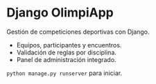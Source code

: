 # Django OlimpiApp

Gestión de competiciones deportivas con Django.

- Equipos, participantes y encuentros.
- Validación de reglas por disciplina.
- Panel de administración integrado.

`python manage.py runserver` para iniciar.